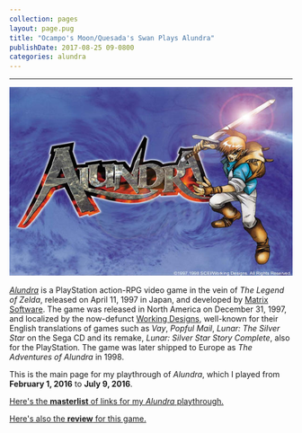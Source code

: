```yaml
---
collection: pages
layout: page.pug
title: "Ocampo's Moon/Quesada's Swan Plays Alundra"
publishDate: 2017-08-25 09-0800
categories: alundra
---
```


---
![al-pic](/assets/img/Alundra_d.jpg)

[*Alundra*][al-link] is a PlayStation action-RPG video game in the vein of *The Legend of Zelda*, released on April 11, 1997 in Japan, and developed by [Matrix Software][matrix-sw]. The game was released in North America on December 31, 1997, and localized by the now-defunct [Working Designs][wds], well-known for their English translations of games such as *Vay*, *Popful Mail*, *Lunar: The Silver Star* on the Sega CD and its remake, *Lunar: Silver Star Story Complete*, also for the PlayStation. The game was later shipped to Europe as *The Adventures of Alundra* in 1998.

This is the main page for my playthrough of *Alundra*, which I played from **February 1, 2016** to **July 9, 2016**.

<span class="nav-masterlist">[Here's the **masterlist** of links for my *Alundra* playthrough.][masterlist]</span>

<span class="nav-masterlist">[Here's also the **review** for this game.][review]</span>

<!--<div class="nav-pag" style="border-spacing: 0 1em; text-align: right; border-radius: 0.25em;">
[Alundra - Part 1: A New Beginning &raquo;](./al1)
</div>-->

[al-link]:  https://en.wikipedia.org/wiki/Alundra
[matrix-sw]:https://en.wikipedia.org/wiki/Matrix_Software
[wds]:      https://en.wikipedia.org/wiki/Working_Designs

[masterlist]: ./masterlist/
[review]: ./alreview/